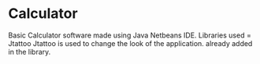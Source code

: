 # Calculator
Basic Calculator software made using Java Netbeans IDE.
Libraries used = Jtattoo
Jtattoo is used to change the look of the application.
already added in the library.
